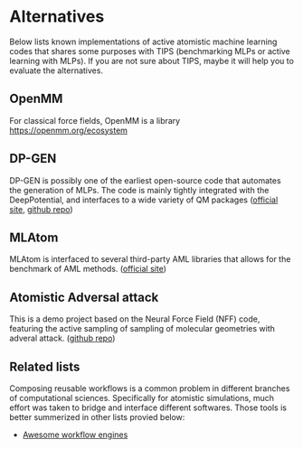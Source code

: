 # Alternatives

Below lists known implementations of active atomistic machine learning codes
that shares some purposes with TIPS (benchmarking MLPs or active learning with
MLPs). If you are not sure about TIPS, maybe it will help you to evaluate the
alternatives.

## OpenMM

For classical force fields, OpenMM is a library 
https://openmm.org/ecosystem

## DP-GEN

DP-GEN is possibly one of the earliest open-source code that automates the
generation of MLPs. The code is mainly tightly integrated with the
DeepPotential, and interfaces to a wide variety of QM packages ([official
site](https://deepmodeling.com/), [github
repo](https://github.com/deepmodeling/dpgen))

## MLAtom

MLAtom is interfaced to several third-party AML libraries that allows for the
benchmark of AML methods. ([official site](http://mlatom.com/))

## Atomistic Adversal attack

This is a demo project based on the Neural Force Field (NFF) code, featuring the
active sampling of sampling of molecular geometries with adveral attack. ([github
repo](https://github.com/learningmatter-mit/Atomistic-Adversarial-Attacks))

## Related lists

Composing reusable workflows is a common problem in different branches of
computational sciences. Specifically for atomistic simulations, much effort was
taken to bridge and interface different softwares. Those tools is better
summerized in other lists provied below:

- [Awesome workflow engines](https://github.com/meirwah/awesome-workflow-engines)
